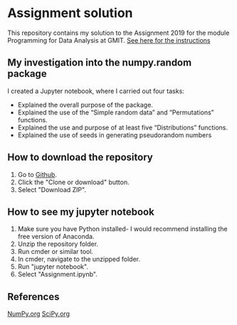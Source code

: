 # Assignment solution

This repository contains my solution to the Assignment 2019 for the module Programming for Data Analysis at GMIT.
[See here for the instructions](https://github.com/brianmcginley/ProgDA/raw/master/ProgDA_Assignment.pdf)

## My investigation into the numpy.random package

I created a Jupyter notebook, where I carried out four tasks:

* Explained the overall purpose of the package.
* Explained the use of the “Simple random data” and “Permutations” functions.
* Explained the use and purpose of at least five “Distributions” functions.
* Explained the use of seeds in generating pseudorandom numbers

## How to download the repository

1. Go to [Github](https://github.com/amacuga/progda-assignment).
2. Click the "Clone or download" button.
3. Select "Download ZIP".

## How to see my jupyter notebook

1. Make sure you have Python installed- I would recommend installing the free version of Anaconda.
2. Unzip the repository folder.
2. Run cmder or similar tool.
3. In cmder, navigate to the unzipped folder.
4. Run "jupyter notebook".
5. Select "Assignment.ipynb".

## References

[NumPy.org](https://numpy.org/devdocs/reference/random/index.html)
[SciPy.org](https://docs.scipy.org/doc/numpy-1.15.4/reference/routines.random.html) 

